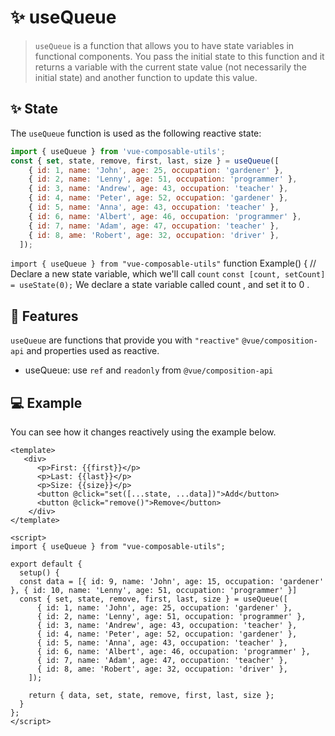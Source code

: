 # :sparkles: useQueue

> `useQueue` is a function that allows you to have state variables in functional components. You pass the initial state to this function and it returns a variable with the current state value (not necessarily the initial state) and another function to update this value.

## :sparkles: State

The `useQueue` function is used as the following reactive state:

```js
import { useQueue } from 'vue-composable-utils';
const { set, state, remove, first, last, size } = useQueue([
    { id: 1, name: 'John', age: 25, occupation: 'gardener' },
    { id: 2, name: 'Lenny', age: 51, occupation: 'programmer' },
    { id: 3, name: 'Andrew', age: 43, occupation: 'teacher' },
    { id: 4, name: 'Peter', age: 52, occupation: 'gardener' },
    { id: 5, name: 'Anna', age: 43, occupation: 'teacher' },
    { id: 6, name: 'Albert', age: 46, occupation: 'programmer' },
    { id: 7, name: 'Adam', age: 47, occupation: 'teacher' },
    { id: 8, ame: 'Robert', age: 32, occupation: 'driver' },
  ]);
```

`import { useQueue } from "vue-composable-utils"` function Example() { // Declare a new state variable, which we'll call `count` `const [count, setCount] = useState(0);` We declare a state variable called count , and set it to 0 .

## :rocket: Features

`useQueue` are functions that provide you with `"reactive"` `@vue/composition-api` and properties used as reactive.

- useQueue: use `ref` and `readonly` from `@vue/composition-api`

## :computer: Example

You can see how it changes reactively using the example below.

<QueueComponent />

```vue
<template>
   <div>
      <p>First: {{first}}</p>
      <p>Last: {{last}}</p>
      <p>Size: {{size}}</p>
      <button @click="set([...state, ...data])">Add</button>
      <button @click="remove()">Remove</button>
    </div>
</template>

<script>
import { useQueue } from "vue-composable-utils";

export default {
  setup() {
  const data = [{ id: 9, name: 'John', age: 15, occupation: 'gardener' }, { id: 10, name: 'Lenny', age: 51, occupation: 'programmer' }]
  const { set, state, remove, first, last, size } = useQueue([
      { id: 1, name: 'John', age: 25, occupation: 'gardener' },
      { id: 2, name: 'Lenny', age: 51, occupation: 'programmer' },
      { id: 3, name: 'Andrew', age: 43, occupation: 'teacher' },
      { id: 4, name: 'Peter', age: 52, occupation: 'gardener' },
      { id: 5, name: 'Anna', age: 43, occupation: 'teacher' },
      { id: 6, name: 'Albert', age: 46, occupation: 'programmer' },
      { id: 7, name: 'Adam', age: 47, occupation: 'teacher' },
      { id: 8, ame: 'Robert', age: 32, occupation: 'driver' },
    ]);

    return { data, set, state, remove, first, last, size };
  }
};
</script>
```

<ToggleDarkMode/>
